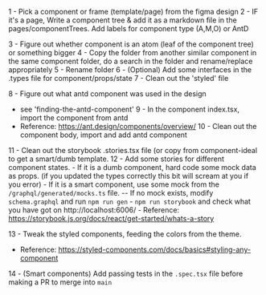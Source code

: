 1 - Pick a component or frame (template/page) from the figma design
2 - IF it's a page, Write a component tree & add it as a markdown file in the pages/componentTrees. Add labels for component type (A,M,O) or AntD

3 - Figure out whether component is an atom (leaf of the component tree) or something bigger
4 - Copy the folder from another similar component in the same component folder, do a search in the folder and rename/replace appropriately
5 - Rename folder
6 - (Optional) Add some interfaces in the .types file for component/props/state
7 - Clean out the 'styled' file

8 - Figure out what antd component was used in the design
   - see 'finding-the-antd-component'
9 - In the component index.tsx, import the component from antd
   - Reference: https://ant.design/components/overview/
10 - Clean out the component body, import and add antd component

11 - Clean out the storybook .stories.tsx file (or copy from component-ideal to get a smart/dumb template.
12 - Add some stories for different component states.
    - If it is a dumb component, hard code some mock data as props. (if you updated the types correctly this bit will scream at you if you error)
    - If it is a smart component, use some mock from the `/graphql/generated/mocks.ts` file.
      -- If no mock exists, modify `schema.graphql` and run `npm run gen`
    - `npm run storybook` and check what you have got on http://localhost:6006/
    - Reference: https://storybook.js.org/docs/react/get-started/whats-a-story

13 - Tweak the styled components, feeding the colors from the theme.
   -  Reference: https://styled-components.com/docs/basics#styling-any-component

14 - (Smart components) Add passing tests in the `.spec.tsx` file before making a PR to merge into `main`